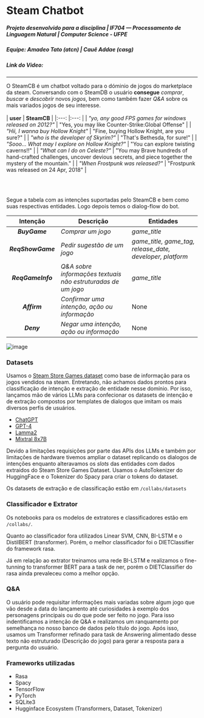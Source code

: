 # Steam Chatbot
##### Projeto desenvolvido para a disciplina | IF704 — Processamento de Linguagem Natural | Computer Science - UFPE
##### Equipe: Amadeo Tato (atcn) | Cauê Addae (casg)
##### Link do Video: 
---

O SteamCB é um chatbot voltado para o dóminio de jogos do marketplace da steam. Conversando com o SteamDB o usuário **consegue** _comprar_, _buscar_ e _descobrir_ novos _jogos_, bem como também fazer _Q&A_ sobre os mais variados jogos de seu interesse. 
<br/><br/>
| **user** 	| **SteamCB** 	|
|:---:	|:---:	|
| _"yo, any good FPS games for windows released on 2012?"_ 	| "Yes, you may like Counter-Strike:Global Offense" 	|
| _"Hii, I wanna buy Hollow Knight"_ 	| "Fine, buying Hollow Knight, are you sure?" 	|
| _"who is the developer of Skyrim?"_ 	| "That's Bethesda, for sure!" 	|
| _"Sooo... What may I explore on Hollow Knight?"_ 	| "You can explore twisting caverns!!" 	|
| _"What can I do on Celeste?"_ 	| "You may Brave hundreds of hand-crafted challenges,  uncover devious secrets, and piece together the  mystery of the mountain." 	|
| _"When Frostpunk was released?"_ 	| "Frostpunk was released on 24 Apr, 2018" 	|

<br/><br/>

Segue a tabela com as intenções suportadas pelo SteamCB e bem como suas respectivas entidades. Logo depois temos o dialog-flow do bot. 

|    **Intenção**   	| **Descrição**                                        	| **Entidades**                                              	|
|:-----------------:	|------------------------------------------------------	|------------------------------------------------------------	|
|   **_BuyGame_**   	| _Comprar um jogo_                                    	| _game_title_                                               	|
| **_ReqShowGame_** 	| _Pedir sugestão de um jogo_                          	| _game_title, game_tag, release_date,  developer, platform_ 	|
| **_ReqGameInfo_** 	| _Q&A sobre informações textuais não estruturadas de um jogo_ 	| _game_title_                                                      	|
|    **_Affirm_**   	| _Confirmar uma intenção, ação ou informação_         	| None                                                       	|
|     **_Deny_**    	| _Negar uma intenção, ação ou informação_             	| None                                                       	|

![image](https://github.com/AmadeoNeto/steam_chatbot/assets/61971951/9475ca76-2dfa-436a-845f-6953c037f67b)

### Datasets
Usamos o [Steam Store Games dataset](https://www.kaggle.com/datasets/nikdavis/steam-store-games) como base de informação para os jogos vendidos na steam. Entretando, não achamos dados prontos para classificação de intenção e extração de entidade nesse domínio. Por isso, lançamos mão de vários LLMs para confecionar os datasets de intenção e de extração compostos por templates de dialogos que imitam os mais diversos perfis de usuários.

- [ChatGPT](https://chat.openai.com/)
- [GPT-4](https://chat.openai.com/)
- [Lamma2](https://llama.meta.com/)
- [Mixtral 8x7B](https://chat.mistral.ai/chat)

Devido a limitações requisições por parte das APIs dos LLMs e também por limitações de hardware tivemos ampliar o dataset replicando os dialogos de intenções enquanto alteravamos os _slots_ das entidades com dados extraidos do Steam Store Games Dataset. Usamos o AutoTokenizer do HuggingFace e o Tokenizer do Spacy para criar o tokens do dataset. 

Os datasets de extração e de classificação estão em `/collabs/datasets`

### Classificador e Extrator
Os notebooks para os modelos de extratores e classificadores estão em `/collabs/`. 

Quanto ao classificador fora utilizados Linear SVM, CNN, BI-LSTM e o DistilBERT (transformer). Porém, o melhor classificador foi o DIETClassifier do framework rasa. 

Já em relação ao extrator treinamos uma rede BI-LSTM e realizamos o fine-tunning to transformer BERT para a task de ner, porém o DIETClassifier do rasa ainda prevaleceu como a melhor opção.

### Q&A 
O usuário pode requisitar informações mais variadas sobre algum jogo que vão desde a data do lançamento até curiosidades à exemplo dos personagens principais ou do que pode ser feito no jogo. Para isso indentificamos a intenção de Q&A e realizamos um ranquamento por semelhança no nosso banco de dados pelo título do jogo. Após isso, usamos um Transformer refinado para task de Answering alimentado desse texto não estruturado (Descrição do jogo) para gerar a resposta para a pergunta do usuário.  

### Frameworks utilizadas
- Rasa
- Spacy 
- TensorFlow
- PyTorch
- SQLite3
- Hugginface Ecosystem (Transformers, Dataset, Tokenizer)

